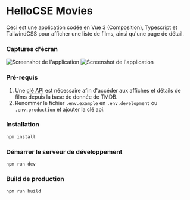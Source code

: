 # HelloCSE Movies

Ceci est une application codée en Vue 3 (Composition), Typescript et TailwindCSS pour afficher une liste de films, ainsi qu'une page de détail.

### Captures d'écran

![Screenshot de l'application](https://i.imgur.com/cZvE15r.png)
![Screenshot de l'application](https://i.imgur.com/iJFP2Ix.png)

### Pré-requis

1. Une [clé API](https://developer.themoviedb.org/) est nécessaire afin d'accéder aux affiches et détails de films depuis la base de donnée de TMDB.
2. Renommer le fichier `.env.example` en `.env.development` ou `.env.production` et ajouter la clé api.

### Installation

```
npm install
```

### Démarrer le serveur de développement

```
npm run dev
```

### Build de production

```
npm run build
```
